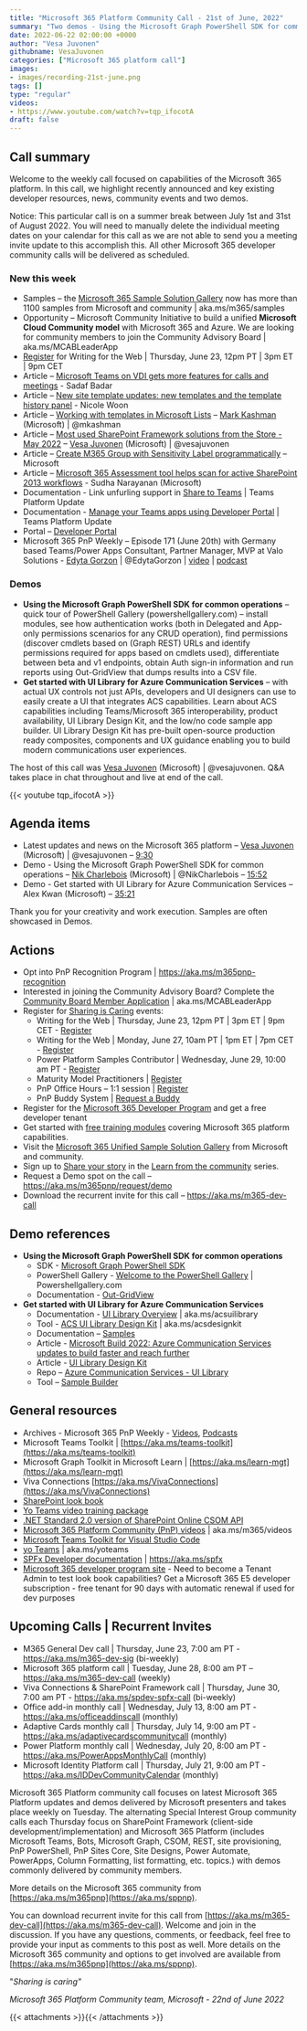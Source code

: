 ```yaml
---
title: "Microsoft 365 Platform Community Call - 21st of June, 2022"
summary: "Two demos - Using the Microsoft Graph PowerShell SDK for common operations and Get started with UI Library for Azure Communication Services. Delivered 8 new articles/documents this week. Introduced Microsoft Community Initiative to build a unified Microsoft Cloud Community."
date: 2022-06-22 02:00:00 +0000
author: "Vesa Juvonen"
githubname: VesaJuvonen
categories: ["Microsoft 365 platform call"]
images:
- images/recording-21st-june.png
tags: []
type: "regular"
videos:
- https://www.youtube.com/watch?v=tqp_ifocotA
draft: false
---
```


## Call summary

Welcome to the weekly call focused on capabilities of the Microsoft 365 platform.  In this call, we highlight recently announced and key existing developer resources, news, community events and two demos.

Notice: This particular call is on a summer break between July 1st and 31st of August 2022. You will need to manually delete the individual meeting dates on your calendar for this call as we are not able to send you a meeting invite update to this accomplish this. All other Microsoft 365 developer community calls will be delivered as scheduled.

### New this week

* Samples – the [Microsoft 365 Sample Solution Gallery](https://adoption.microsoft.com/sample-solution-gallery) now has more than 1100 samples from Microsoft and community \| aka.ms/m365/samples
* Opportunity – Microsoft Community Initiative to build a unified **Microsoft Cloud Community model** with Microsoft 365 and Azure. We are looking for community members to join the Community Advisory Board \| aka.ms/MCABLeaderApp
* [Register](https://forms.microsoft.com/pages/responsepage.aspx?id=KtIy2vgLW0SOgZbwvQuRaXDXyCl9DkBHq4A2OG7uLpdUQkYwOVhZTkg3Rk9TVUI3NlA4R0Y0RTFSTy4u) for Writing for the Web \| Thursday, June 23, 12pm PT \| 3pm ET \| 9pm CET
* Article – [Microsoft Teams on VDI gets more features for calls and meetings](https://techcommunity.microsoft.com/t5/microsoft-teams-blog/microsoft-teams-on-vdi-gets-more-features-for-calls-and-meetings/ba-p/3512714) - Sadaf Badar
* Article – [New site template updates: new templates and the template history panel](https://techcommunity.microsoft.com/t5/microsoft-sharepoint-blog/new-site-template-updates-new-templates-and-the-template-history/ba-p/3517769) - Nicole Woon
* Article – [Working with templates in Microsoft Lists](https://techcommunity.microsoft.com/t5/microsoft-sharepoint-blog/working-with-templates-in-microsoft-lists/ba-p/3508266) – [Mark Kashman](https://twitter.com/mkashman) (Microsoft) \| @mkashman
* Article – [Most used SharePoint Framework solutions from the Store - May 2022](https://techcommunity.microsoft.com/t5/microsoft-sharepoint-blog/most-used-sharepoint-framework-solutions-from-the-store-may-2022/ba-p/3498944) – [Vesa Juvonen](https://twitter.com/vesajuvonen) (Microsoft) \| @vesajuvonen
* Article – [Create M365 Group with Sensitivity Label programmatically](https://techcommunity.microsoft.com/t5/microsoft-sharepoint-blog/create-m365-group-with-sensitivity-label-programmatically/ba-p/3502429) – Microsoft
* Article – [Microsoft 365 Assessment tool helps scan for active SharePoint 2013 workflows](https://techcommunity.microsoft.com/t5/microsoft-sharepoint-blog/microsoft-365-assessment-tool-helps-scan-for-active-sharepoint/ba-p/3493331) - Sudha Narayanan (Microsoft)
* Documentation - Link unfurling support in [Share to Teams](https://docs.microsoft.com/microsoftteams/platform/concepts/build-and-test/share-to-teams-overview) \| Teams Platform Update
* Documentation - [Manage your Teams apps using Developer Portal](https://docs.microsoft.com/microsoftteams/platform/concepts/build-and-test/teams-developer-portal) \| Teams Platform Update
* Portal – [Developer Portal](https://dev.teams.microsoft.com/)
* Microsoft 365 PnP Weekly – Episode 171 (June 20th) with Germany based Teams/Power Apps Consultant, Partner Manager, MVP at Valo Solutions - [Edyta Gorzon](https://twitter.com/EdytaGorzon) \| @EdytaGorzon \| [video](https://pnp.github.io/blog/microsoft-365-pnp-weekly/episode-171/) \| [podcast](https://www.podbean.com/media/share/pb-axtx9-1255b1a)

### Demos

* **Using the Microsoft Graph PowerShell SDK for common operations** – quick tour of PowerShell Gallery (powershellgallery.com) – install modules, see how authentication works (both in Delegated and App-only permissions scenarios for any CRUD operation), find permissions (discover cmdlets based on (Graph REST) URLs and identify permissions required for apps based on cmdlets used), differentiate between beta and v1 endpoints, obtain Auth sign-in information and run reports using Out-GridView that dumps results into a CSV file.
* **Get started with UI Library for Azure Communication Services** – with actual UX controls not just APIs, developers and UI designers can use to easily create a UI that integrates ACS capabilities. Learn about ACS capabilities including Teams/Microsoft 365 interoperability, product availability, UI Library Design Kit, and the low/no code sample app builder. UI Library Design Kit has pre-built open-source production ready composites, components and UX guidance enabling you to build modern communications user experiences.

The host of this call was [Vesa Juvonen](https://twitter.com/vesajuvonen) (Microsoft) \| @vesajuvonen. Q&A takes place in chat throughout and live at end of the call.

{{< youtube tqp_ifocotA >}}

## Agenda items

* Latest updates and news on the Microsoft 365 platform – [Vesa Juvonen](https://twitter.com/vesajuvonen) (Microsoft) \| @vesajuvonen – [9:30](https://youtu.be/tqp_ifocotA?t=570)
* Demo - Using the Microsoft Graph PowerShell SDK for common operations – [Nik Charlebois](https://twitter.com/NikCharlebois) (Microsoft) \| @NikCharlebois – [15:52](https://youtu.be/tqp_ifocotA?t=952)
* Demo - Get started with UI Library for Azure Communication Services – Alex Kwan (Microsoft) – [35:21](https://youtu.be/tqp_ifocotA?t=2121)

Thank you for your creativity and work execution. Samples are often showcased in Demos.

## Actions

* Opt into PnP Recognition Program \| <https://aka.ms/m365pnp-recognition>
* Interested in joining the Community Advisory Board? Complete the [Community Board Member Application](https://aka.ms/MCABLeaderApp) \| aka.ms/MCABLeaderApp
* Register for [Sharing is Caring](https://pnp.github.io/sharing-is-caring/) events:
    * Writing for the Web \| Thursday, June 23, 12pm PT \| 3pm ET \| 9pm CET - [Register](https://forms.microsoft.com/pages/responsepage.aspx?id=KtIy2vgLW0SOgZbwvQuRaXDXyCl9DkBHq4A2OG7uLpdUQkYwOVhZTkg3Rk9TVUI3NlA4R0Y0RTFSTy4u)
    * Writing for the Web \| Monday, June 27, 10am PT \| 1pm ET \| 7pm CET - [Register](https://forms.microsoft.com/pages/responsepage.aspx?id=KtIy2vgLW0SOgZbwvQuRaXDXyCl9DkBHq4A2OG7uLpdUQkYwOVhZTkg3Rk9TVUI3NlA4R0Y0RTFSTy4u)
    * Power Platform Samples Contributor \| Wednesday, June 29, 10:00 am PT - [Register](https://forms.microsoft.com/pages/responsepage.aspx?id=KtIy2vgLW0SOgZbwvQuRaXDXyCl9DkBHq4A2OG7uLpdUN09VTVU2QzRLNE0yVERQMklHSDBMUTJGWC4u)
    * Maturity Model Practitioners \| [Register](https://aka.ms/mm4m365)
    * PnP Office Hours – 1:1 session \| [Register](https://outlook.office365.com/owa/calendar/PnPSharingisCaring@warner.digital/bookings/)
    * PnP Buddy System \| [Request a Buddy](https://forms.office.com/Pages/ResponsePage.aspx?id=KtIy2vgLW0SOgZbwvQuRaXDXyCl9DkBHq4A2OG7uLpdUMjRRUVg4NElZUUJLTEY1TVVSVDJFRFpLRS4u)
* Register for the [Microsoft 365 Developer Program](https://aka.ms/m365/devprogram) and get a free developer tenant
* Get started with [free training modules](https://aka.ms/m365/dev/learn) covering Microsoft 365 platform capabilities.
* Visit the [Microsoft 365 Unified Sample Solution Gallery](https://adoption.microsoft.com/sample-solution-gallery) from Microsoft and community.
* Sign up to [Share your story](https://aka.ms/share-your-story) in the [Learn from the community](https://aka.ms/LearnFromTheCommunity/ThisWeek) series.
* Request a Demo spot on the call – <https://aka.ms/m365pnp/request/demo>
* Download the recurrent invite for this call – <https://aka.ms/m365-dev-call>


## Demo references

* **Using the Microsoft Graph PowerShell SDK for common operations**
    * SDK - [Microsoft Graph PowerShell SDK](https://github.com/microsoftgraph/msgraph-sdk-powershell)
    * PowerShell Gallery - [Welcome to the PowerShell Gallery](https://www.powershellgallery.com/) \| Powershellgallery.com
    * Documentation - [Out-GridView](https://docs.microsoft.com/powershell/module/microsoft.powershell.utility/out-gridview?view=powershell-7.2)
* **Get started with UI Library for Azure Communication Services**
    * Documentation - [UI Library Overview](https://docs.microsoft.com/azure/communication-services/concepts/ui-library/ui-library-overview?pivots=platform-web) \| aka.ms/acsuilibrary
    * Tool - [ACS UI Library Design Kit](https://www.figma.com/community/file/1095841357293210472/ACS-UI-Library-Design-Kit) \| aka.ms/acsdesignkit
    * Documentation – [Samples](https://docs.microsoft.com/azure/communication-services/samples/overview)
    * Article - [Microsoft Build 2022: Azure Communication Services updates to build faster and reach further](https://techcommunity.microsoft.com/t5/azure-communication-services/microsoft-build-2022-azure-communication-services-updates-to/ba-p/3416337)
    * Article - [UI Library Design Kit](https://techcommunity.microsoft.com/t5/azure-communication-services/ui-library-design-kit/ba-p/3283411)
    * Repo – [Azure Communication Services - UI Library](https://azure.github.io/communication-ui-library/?path=/story/overview--page)
    * Tool – [Sample Builder](https://portal.azure.com/#view/Microsoft_Azure_VirtualVisitsBuilder/SampleBuilder.ReactView)

## General resources

* Archives - Microsoft 365 PnP Weekly - [Videos](https://www.youtube.com/playlist?list=PLR9nK3mnD-OVYI-St_CBiFfuL4CZbBpkC), [Podcasts](https://pnpweekly.podbean.com/)
* Microsoft Teams Toolkit | [https://aka.ms/teams-toolkit](https://aka.ms/teams-toolkit)
* Microsoft Graph Toolkit in Microsoft Learn | [https://aka.ms/learn-mgt](https://aka.ms/learn-mgt)
* Viva Connections [https://aka.ms/VivaConnections](https://aka.ms/VivaConnections)
* [SharePoint look book](https://lookbook.microsoft.com/?WT.mc_id=m365-24198-cxa)
* [Yo Teams video training package](https://aka.ms/yoteams-training)
* [.NET Standard 2.0 version of SharePoint Online CSOM API](https://developer.microsoft.com/microsoft-365/blogs/net-standard-version-of-sharepoint-online-csom-apis?WT.mc_id=m365-24198-cxa)
* [Microsoft 365 Platform Community (PnP) videos](https://aka.ms/m365/videos) | aka.ms/m365/videos
* [Microsoft Teams Toolkit for Visual Studio Code](https://marketplace.visualstudio.com/items?itemName=TeamsDevApp.ms-teams-vscode-extension)
* [yo Teams](https://aka.ms/yoteams) | aka.ms/yoteams
* [SPFx Developer documentation](https://aka.ms/spfx) | <https://aka.ms/spfx>
* [Microsoft 365 developer program site](https://developer.microsoft.com/office/dev-program?WT.mc_id=m365-24198-cxa) - Need to become a Tenant Admin to test look book capabilities? Get a Microsoft 365 E5 developer subscription - free tenant for 90 days with automatic renewal if used for dev purposes

## Upcoming Calls | Recurrent Invites

* M365 General Dev call \| Thursday, June 23, 7:00 am PT - <https://aka.ms/m365-dev-sig> (bi-weekly)
* Microsoft 365 platform call \| Tuesday, June 28, 8:00 am PT – <https://aka.ms/m365-dev-call> (weekly)
* Viva Connections & SharePoint Framework call \| Thursday, June 30, 7:00 am PT - <https://aka.ms/spdev-spfx-call> (bi-weekly)
* Office add-in monthly call \| Wednesday, July 13, 8:00 am PT - <https://aka.ms/officeaddinscall> (monthly)
* Adaptive Cards monthly call \| Thursday, July 14, 9:00 am PT - <https://aka.ms/adaptivecardscommunitycall> (monthly)
* Power Platform monthly call \| Wednesday, July 20, 8:00 am PT - <https://aka.ms/PowerAppsMonthlyCall> (monthly)
* Microsoft Identity Platform call \| Thursday, July 21, 9:00 am PT - <https://aka.ms/IDDevCommunityCalendar> (monthly)

Microsoft 365 Platform community call focuses on latest Microsoft 365 Platform updates and demos delivered by Microsoft presenters and takes place weekly on Tuesday.  The alternating Special Interest Group community calls each Thursday focus on SharePoint Framework (client-side development/implementation) and Microsoft 365 Platform (includes Microsoft Teams, Bots, Microsoft Graph, CSOM, REST, site provisioning, PnP PowerShell, PnP Sites Core, Site Designs, Power Automate, PowerApps, Column Formatting, list formatting, etc. topics.) with demos commonly delivered by community members.

More details on the Microsoft 365 community from [https://aka.ms/m365pnp](https://aka.ms/sppnp).

You can download recurrent invite for this call from [https://aka.ms/m365-dev-call](https://aka.ms/m365-dev-call).  Welcome and join in the discussion. If you have any questions, comments, or feedback, feel free to provide your input as comments to this post as well. More details on the Microsoft 365 community and options to get involved are available from [https://aka.ms/m365pnp](https://aka.ms/sppnp).


&quot;_Sharing is caring&quot;_

_Microsoft 365 Platform Community team, Microsoft - 22nd of June 2022_

{{< attachments >}}{{< /attachments >}}
